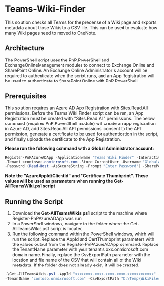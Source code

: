 # Teams-Wiki-Finder
This solution checks all Teams for the precense of a Wiki page and exports metadata about those Wikis to a CSV file. 
This can be used to evaluate how many Wiki pages need to moved to OneNote.

## Architecture
The PowerShell script uses the PnP.PowerShell and ExchangeOnlineManagement modules to connect to Exchange Online and SharePoint Online. An Exchange Online Administrator's account will be required to authenticate when the script runs, and an App Registration will be used to authenticate to SharePoint Online with PnP.PowerShell. 

## Prerequisites
This solution requires an Azure AD App Registration with Sites.Read.All permissions. Before the Teams Wiki Finder script can be run, an App Registration must be created with "Sites.Read.All" permissions. The below command (requires PnP.PowerShell module) will create an app registration in Azure AD, add Sites.Read.All API permissions, consent to the API permission, generate a certificate to be used for authentication in the script, and finally uploads the certificate to the App Registration. 

**Please run the following command with a Global Administrator account:**
  ```powershell
Register-PnPAzureADApp -ApplicationName "Teams Wiki Finder" -Interactive `
-Tenant <contoso>.onmicrosoft.com -Store CurrentUser -Username "GlobalAdmin@contoso.com" `
-Password (Read-Host -AsSecureString -Prompt "Enter Password") -SharePointApplicationPermissions "Sites.Read.All"
  ```
**Note the "AzureAppId/ClientId" and "Certificate Thumbprint". These values will be used as parameters when running the Get-AllTeamsWiki.ps1 script**

## Running the Script
1. Download the **Get-AllTeamsWikis.ps1** script to the machine where Register-PnPAzureADApp was run.
2. In a PowerShell windows, navigate to the folder where the Get-AllTeamsWikis.ps1 script is located.
3. Run the following command within the PowerShell windows, which will run the script. Replace the AppId and CertThumbprint parameters with the values output from the Register-PnPAzureADApp command. Replace the TenantName parameter with your tenant's xxx.onmicrosoft.com domain name. Finally, replace the CsvExportPath parameter with the location and file name of the CSV that will contain all of the Wiki metadata. If the folder does not already exist, it will be created.

  ```powershell
.\Get-AllTeamsWikis.ps1 -AppId "xxxxxxxx-xxxx-xxxx-xxxx-xxxxxxxxxxxx" -CertThumbprint "161C9622BAEFE47C50EFB305FD6805A95D37579E" `
-TenantName "contoso.onmicrosoft.com" -CsvExportPath "C:\Temp\WikiFilesInTeams.csv"
  ```
